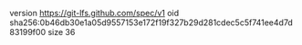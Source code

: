 version https://git-lfs.github.com/spec/v1
oid sha256:0b46db30e1a05d9557153e172f19f327b29d281cdec5c5f741ee4d7d83199f00
size 36
